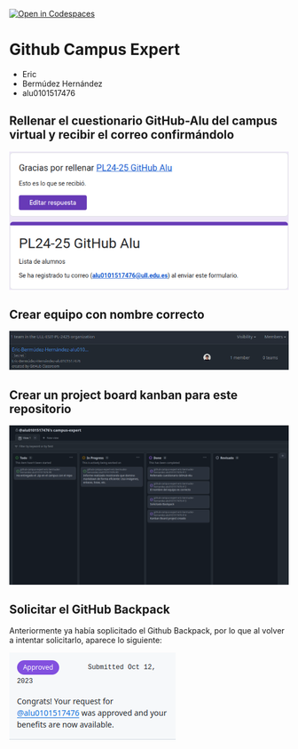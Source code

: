 [![Open in Codespaces](https://classroom.github.com/assets/launch-codespace-2972f46106e565e64193e422d61a12cf1da4916b45550586e14ef0a7c637dd04.svg)](https://classroom.github.com/open-in-codespaces?assignment_repo_id=17922753)
# Github Campus Expert 

- Eric 
- Bermúdez Hernández
- alu0101517476

## Rellenar el cuestionario GitHub-Alu del campus virtual y recibir el correo confirmándolo

![correo de confirmacion del cuestionario](docs/correo_correo_Eric.png)

## Crear equipo con nombre correcto

![equipo](docs/Team_PL.png)

## Crear un project board kanban para este repositorio

![project board kanban](docs/Kaban2.png)

## Solicitar el GitHub Backpack
Anteriormente ya había soplicitado el Github Backpack, por lo que al volver a intentar solicitarlo, aparece lo siguiente: 

![github backpack](docs/BackpackEric.png)
